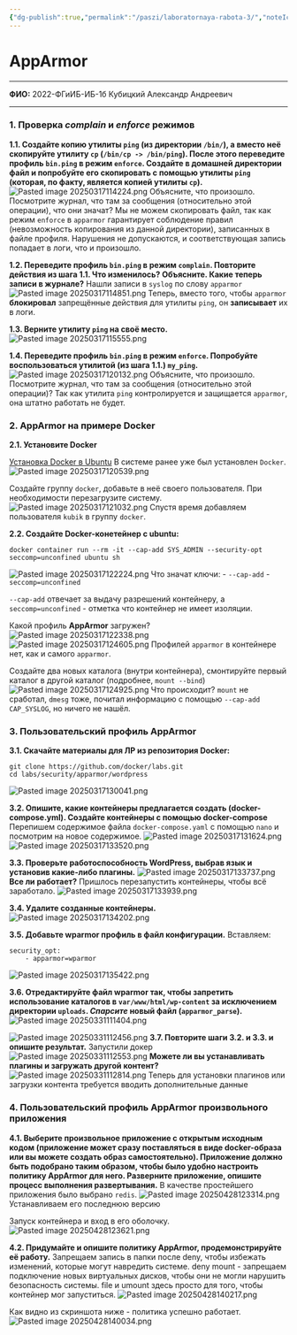 ```yaml
---
{"dg-publish":true,"permalink":"/paszi/laboratornaya-rabota-3/","noteIcon":""}
---
```


# AppArmor

---

**ФИО:** 2022-ФГиИБ-ИБ-1б Кубицкий Александр Андреевич

---
### 1. Проверка _complain_ и _enforce_ режимов

**1.1. Создайте копию утилиты `ping` (из директории `/bin/`), а вместо неё скопируйте утилиту `cp` (`/bin/cp -> /bin/ping`). После этого переведите профиль `bin.ping` в режим `enforce`. Создайте в домашней директории файл и попробуйте его скопировать с помощью утилиты `ping` (которая, по факту, является копией утилиты `cp`).**
![Pasted image 20250317114224.png](/img/user/Images/Pasted%20image%2020250317114224.png)
Объясните, что произошло. Посмотрите журнал, что там за сообщения (относительно этой операции), что они значат?
Мы не можем скопировать файл, так как режим `enforce` в `apparmor` гарантирует соблюдение правил (невозможность копирования из данной директории), записанных в файле профиля. Нарушения не допускаются, и соответствующая запись попадает в логи, что и произошло.

**1.2. Переведите профиль `bin.ping` в режим `complain`. Повторите действия из шага 1.1. Что изменилось? Объясните. Какие теперь записи в журнале?**
Нашли записи в `syslog` по слову `apparmor`
![Pasted image 20250317114851.png](/img/user/Images/Pasted%20image%2020250317114851.png)
Теперь, вместо того, чтобы `apparmor` **блокировал** запрещённые действия для утилиты `ping`, он **записывает** их в логи.

**1.3. Верните утилиту `ping` на своё место.**
![Pasted image 20250317115555.png](/img/user/Images/Pasted%20image%2020250317115555.png)

**1.4. Переведите профиль `bin.ping` в режим `enforce`. Попробуйте воспользоваться утилитой (из шага 1.1.) `my_ping`.**
![Pasted image 20250317120132.png](/img/user/Images/Pasted%20image%2020250317120132.png)
Объясните, что произошло. Посмотрите журнал, что там за сообщения (относительно этой операции)?
Так как утилита `ping` контролируется и защищается `apparmor`, она штатно работать не будет.
### 2. AppArmor на примере Docker

**2.1. Установите Docker**

[Установка Docker в Ubuntu](https://docs.docker.com/engine/install/ubuntu/)
В системе ранее уже был установлен `Docker`.
![Pasted image 20250317120539.png](/img/user/Images/Pasted%20image%2020250317120539.png)

Создайте группу `docker`, добавьте в неё своего пользователя. При необходимости перезагрузите систему.
![Pasted image 20250317121032.png](/img/user/Images/Pasted%20image%2020250317121032.png)
Спустя время добавляем пользователя `kubik` в группу `docker`.

**2.2. Создайте Docker-конетейнер с ubuntu:**
```
docker container run --rm -it --cap-add SYS_ADMIN --security-opt seccomp=unconfined ubuntu sh
```
![Pasted image 20250317122224.png](/img/user/Images/Pasted%20image%2020250317122224.png)
Что значат ключи: - `--cap-add` - `seccomp=unconfined`

`--cap-add` отвечает за выдачу разрешений контейнеру, а `seccomp=unconfined` - отметка что контейнер не имеет изоляции.

Какой профиль **AppArmor** загружен?
![Pasted image 20250317122338.png](/img/user/Images/Pasted%20image%2020250317122338.png)
![Pasted image 20250317124605.png](/img/user/Images/Pasted%20image%2020250317124605.png)
Профилей `apparmor` в контейнере нет, как и самого `apparmor`.

Создайте два новых каталога (внутри контейнера), смонтируйте первый каталог в другой каталог (подробнее, `mount --bind`)
![Pasted image 20250317124925.png](/img/user/Images/Pasted%20image%2020250317124925.png)
Что происходит?
`mount` не сработал, `dmesg` тоже, почитал информацию с помощью `--cap-add CAP_SYSLOG`, но ничего не нашёл.
### 3. Пользовательский профиль AppArmor

**3.1. Скачайте материалы для ЛР из репозитория Docker:**
```
git clone https://github.com/docker/labs.git
cd labs/security/apparmor/wordpress
```
![Pasted image 20250317130041.png](/img/user/Images/Pasted%20image%2020250317130041.png)

**3.2. Опишите, какие контейнеры предлагается создать (docker-compose.yml). Создайте контейнеры с помощью docker-compose**
Перепишем содержимое файла `docker-compose.yaml` с помощью `nano` и посмотрим на новое содержимое.
![Pasted image 20250317131624.png](/img/user/Images/Pasted%20image%2020250317131624.png)
![Pasted image 20250317133520.png](/img/user/Images/Pasted%20image%2020250317133520.png)

**3.3. Проверьте работоспособность WordPress, выбрав язык и установив какие-либо плагины.**
![Pasted image 20250317133737.png](/img/user/Images/Pasted%20image%2020250317133737.png)
**Все ли работает?**
Пришлось перезапустить контейнеры, чтобы всё заработало.
![Pasted image 20250317133939.png](/img/user/Images/Pasted%20image%2020250317133939.png)

**3.4. Удалите созданные контейнеры.**
![Pasted image 20250317134202.png](/img/user/Images/Pasted%20image%2020250317134202.png)

**3.5. Добавьте wparmor профиль в файл конфигурации.**
Вставляем:
```
security_opt:
    - apparmor=wparmor
```
![Pasted image 20250317135422.png](/img/user/Images/Pasted%20image%2020250317135422.png)

**3.6. Отредактируйте файл wparmor так, чтобы запретить использование каталогов в `var/www/html/wp-content` за исключением директории `uploads`. _Спарсите_ новый файл (`apparmor_parse`).**
![Pasted image 20250331111404.png](/img/user/Images/Pasted%20image%2020250331111404.png)

![Pasted image 20250331112456.png](/img/user/Images/Pasted%20image%2020250331112456.png)
**3.7. Повторите шаги 3.2. и 3.3. и опишите результат.**
Запустили докер
![Pasted image 20250331112553.png](/img/user/Images/Pasted%20image%2020250331112553.png)
**Можете ли вы устанавливать плагины и загружать другой контент?**
![Pasted image 20250331112814.png](/img/user/Images/Pasted%20image%2020250331112814.png)
Теперь для установки плагинов или загрузки контента требуется вводить дополнительные данные
### 4. Пользовательский профиль AppArmor произвольного приложения

**4.1. Выберите произвольное приложение с открытым исходным кодом (приложение может сразу поставляться в виде docker-образа или вы можете создать образ самостоятельно). Приложение должно быть подобрано таким образом, чтобы было удобно настроить политику AppArmor для него. Разверните приложение, опишите процесс выполнения развертывания.**
В качестве простейшего приложения было выбрано `redis`.
![Pasted image 20250428123314.png](/img/user/Images/Pasted%20image%2020250428123314.png)
Устанавливаем его последнюю версию

Запуск контейнера и вход в его оболочку.
![Pasted image 20250428123621.png](/img/user/Images/Pasted%20image%2020250428123621.png)

**4.2. Придумайте и опишите политику AppArmor, продемонстрируйте её работу.**
Запрещаем запись в папки после deny, чтобы избежать изменений, которые могут навредить системе.
deny mount - запрещаем подключение новых виртуальных дисков, чтобы они не могли нарушить безопасность системы.
file и umount здесь просто для того, чтобы контейнер мог запуститься.
![Pasted image 20250428140217.png](/img/user/Images/Pasted%20image%2020250428140217.png)

Как видно из скриншота ниже - политика успешно работает.
![Pasted image 20250428140034.png](/img/user/Images/Pasted%20image%2020250428140034.png)